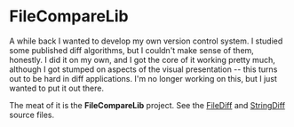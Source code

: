 # FileCompareLib

A while back I wanted to develop my own version control system. I studied some published diff algorithms, but I couldn't make sense of them, honestly. I did it on my own, and I got the core of it working pretty much, although I got stumped on aspects of the visual presentation -- this turns out to be hard in diff applications. I'm no longer working on this, but I just wanted to put it out there.

The meat of it is the **FileCompareLib** project. See the [FileDiff](https://github.com/adamosoftware/FileCompareLib/blob/master/FileCompareLib/FileDiff.cs) and [StringDiff](https://github.com/adamosoftware/FileCompareLib/blob/master/FileCompareLib/StringDiff.cs) source files.
